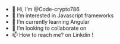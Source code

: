 - 👋 Hi, I’m @Code-crypto786
- 👀 I’m interested in Javascript frameworks
- 🌱 I’m currently learning Angular
- 💞️ I’m looking to collaborate on 
- 📫 How to reach me? on Linkdin !

<!---
Code-crypto786/Code-crypto786 is a ✨ special ✨ repository because its `README.md` (this file) appears on your GitHub profile.
You can click the Preview link to take a look at your changes.
--->
